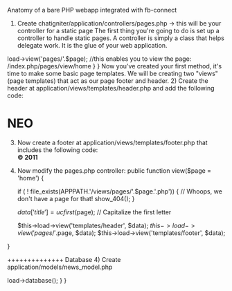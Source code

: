 Anatomy of a bare PHP webapp integrated with fb-connect

1) Create chatigniter/application/controllers/pages.php -> this will be your controller for a static page
The first thing you're going to do is set up a controller to handle static pages. A controller is simply a class that helps delegate work. It is the glue of your web application.

<?php

class Pages extends CI_Controller {

	public function view($page = 'home')
	{
        	$this->load->view('pages/'.$page); //this enables you to view the page: /index.php/pages/view/home      
	}
}

Now you've created your first method, it's time to make some basic page templates. We will be creating two "views" (page templates) that act as our page footer and header.

2) Create the header at application/views/templates/header.php and add the following code:
<html>
<head>
	<title><?php echo $title ?> - Follow the rabbit hole</title>
</head>
<body>
	<h1>NEO</h1>
	
3) Now create a footer at application/views/templates/footer.php that includes the following code:	
<strong>&copy; 2011</strong>
<script type="text/javascript">if(!NREUMQ.f){NREUMQ.f=function(){NREUMQ.push(["load",new Date().getTime()]);var e=document.createElement("script");e.type="text/javascript";e.src=(("http:"===document.location.protocol)?"http:":"https:")+"//"+"js-agent.newrelic.com/nr-100.js";document.body.appendChild(e);if(NREUMQ.a)NREUMQ.a();};NREUMQ.a=window.onload;window.onload=NREUMQ.f;};NREUMQ.push(["nrfj","beacon-5.newrelic.com","eb488e72a1","3758250","NgEEZBYHDUFWVk0KWg9LJUUXEgxfGFZWB1AIAwhZEAMRHR0=",0,101,new Date().getTime(),"","","","",""]);</script></body>
</html>

4) Now modify the pages.php controller:
public function view($page = 'home')
{

	if ( ! file_exists(APPPATH.'/views/pages/'.$page.'.php'))
	{
		// Whoops, we don't have a page for that!
		show_404();
	}

	$data['title'] = ucfirst($page); // Capitalize the first letter

	$this->load->view('templates/header', $data);
	$this->load->view('pages/'.$page, $data);
	$this->load->view('templates/footer', $data);

}

++++++++++++++
Database
4) Create application/models/news_model.php
<?php
class News_model extends CI_Model {

	public function __construct()
	{
		$this->load->database();
	}
}
